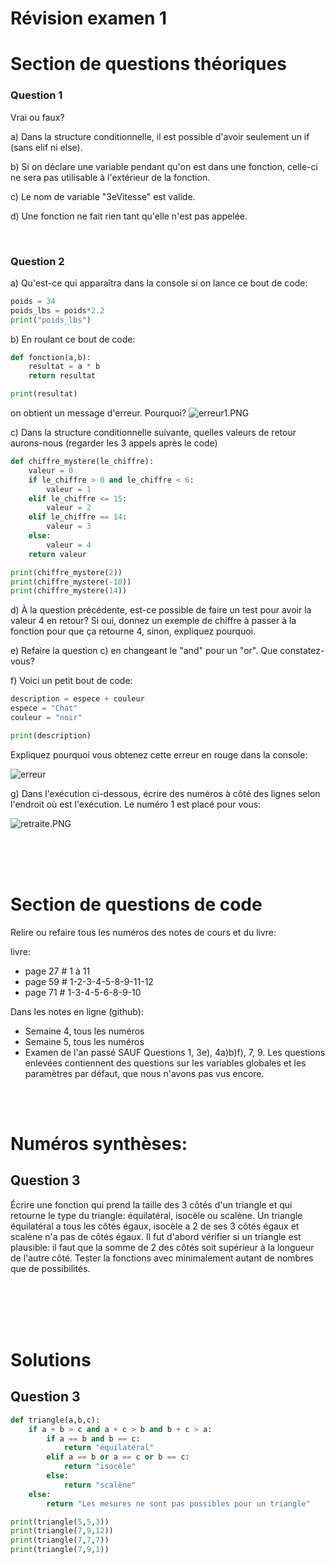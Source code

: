 # Révision examen 1


# Section de questions théoriques


### Question 1 

Vrai ou faux?

a) Dans la structure conditionnelle, il est possible d'avoir seulement un if (sans elif ni else).

b) Si on déclare une variable pendant qu'on est dans une fonction, celle-ci ne sera pas utilisable à l'extérieur de la fonction.

c) Le nom de variable "3eVitesse" est valide.

d) Une fonction ne fait rien tant qu'elle n'est pas appelée.


<br>


### Question 2

a) Qu'est-ce qui apparaîtra dans la console si on lance ce bout de code:

```py
poids = 34
poids_lbs = poids*2.2
print("poids_lbs")
```

b) En roulant ce bout de code: 
```py
def fonction(a,b):
    resultat = a * b
    return resultat

print(resultat)

```
on obtient un message d'erreur. Pourquoi?
![erreur1.PNG](img/erreur1.PNG)



c) Dans la structure conditionnelle suivante, quelles valeurs de retour aurons-nous (regarder les 3 appels après le code)
```py
def chiffre_mystere(le_chiffre):
    valeur = 0
    if le_chiffre > 0 and le_chiffre < 6:
        valeur = 1
    elif le_chiffre <= 15:
        valeur = 2
    elif le_chiffre == 14:
        valeur = 3
    else:
        valeur = 4
    return valeur

print(chiffre_mystere(2))
print(chiffre_mystere(-10))
print(chiffre_mystere(14))
```

d) À la question précédente, est-ce possible de faire un test pour avoir la valeur 4 en retour? Si oui, donnez un exemple de chiffre à passer à la fonction pour que ça retourne 4, sinon, expliquez pourquoi.

e) Refaire la question c) en changeant le "and" pour un "or". Que constatez-vous?

f) Voici un petit bout de code:
```py
description = espece + couleur
espece = "Chat"
couleur = "noir"

print(description)
```

Expliquez pourquoi vous obtenez cette erreur en rouge dans la console:

![erreur](img/name_error.png)


g) Dans l'exécution ci-dessous, écrire des numéros à côté des lignes selon l'endroit où est l'exécution. Le numéro 1 est placé pour vous:

![retraite.PNG](img/retraite.PNG)


<br>
<br>
<br>

# Section de questions de code

Relire ou refaire tous les numéros des notes de cours et du livre:

livre:

- page 27 # 1 à 11
- page 59 # 1-2-3-4-5-8-9-11-12
- page 71 # 1-3-4-5-6-8-9-10

Dans les notes en ligne (github): 

- Semaine 4, tous les numéros
- Semaine 5, tous les numéros
- Examen de l'an passé SAUF Questions 1, 3e), 4a)b)f), 7, 9. Les questions enlevées contiennent des questions sur les variables globales et les paramètres par défaut, que nous n'avons pas vus encore.

<br>
<br>

# Numéros synthèses: 

## Question 3

Écrire une fonction qui prend la taille des 3 côtés d'un triangle et qui retourne le type du triangle: équilatéral, isocèle ou scalène. Un triangle équilatéral a tous les côtés égaux, isocèle a 2 de ses 3 côtés égaux et scalène n'a pas de côtés égaux. Il fut d'abord vérifier si un triangle est plausible: il faut que la somme de 2 des côtés soit supérieur à la longueur de l'autre côté. Tester la fonctions avec minimalement autant de nombres que de possibilités.

<br>
<br>
<br>
<br>

# Solutions

## Question 3

```py
def triangle(a,b,c):
    if a + b > c and a + c > b and b + c > a:
        if a == b and b == c:
            return "équilatéral"
        elif a == b or a == c or b == c:
            return "isocèle"
        else:
            return "scalène"
    else:
        return "Les mesures ne sont pas possibles pour un triangle"

print(triangle(5,5,3))
print(triangle(7,9,12))
print(triangle(7,7,7))
print(triangle(7,9,1))
```